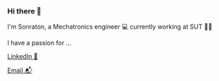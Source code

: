 ### Hi there 👋

I'm Sonraton, a Mechatronics engineer 💻 currently working at SUT 🍲🥡

I have a passion for ...

[LinkedIn 💼](https://www.linkedin.com/in/sonraton-noppakunposawang-321a88253/)

[Email 📬](sonraton.n@gmail.com)
